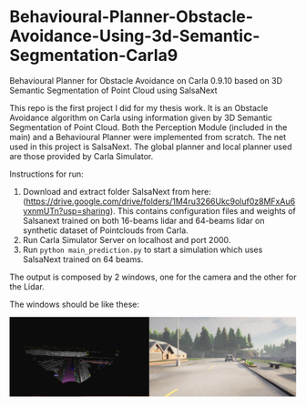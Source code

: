 # Behavioural-Planner-Obstacle-Avoidance-Using-3d-Semantic-Segmentation-Carla9
Behavioural Planner for Obstacle Avoidance on Carla 0.9.10 based on 3D Semantic Segmentation of Point Cloud using SalsaNext

This repo is the first project I did for my thesis work.
It is an Obstacle Avoidance algorithm on Carla using information given by 3D Semantic Segmentation of Point Cloud.
Both the Perception Module (included in the main) and a Behavioural Planner were implemented from scratch.
The net used in this project is SalsaNext.
The global planner and local planner used are those provided by Carla Simulator.

Instructions for run:

1. Download and extract folder SalsaNext from here: (https://drive.google.com/drive/folders/1M4ru3266Ukc9oluf0z8MFxAu6yxnmUTn?usp=sharing). This contains configuration files and weights of Salsanext trained on both 16-beams lidar and 64-beams lidar on synthetic dataset of Pointclouds from Carla.
2. Run Carla Simulator Server on localhost and port 2000.
3. Run `python main_prediction.py` to start a simulation which uses SalsaNext trained on 64 beams.

The output is composed by 2 windows, one for the camera and the other for the Lidar.

The windows should be like these:

![Output screen](https://github.com/marius12233/Behavioural-Planner-Obstacle-Avoidance-Using-3d-Semantic-Segmentation-Carla9/blob/main/images/Untitled%20Diagram.drawio.png)

